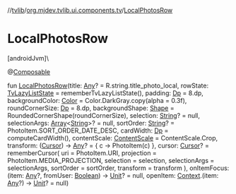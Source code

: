 //[tvlib](../../index.md)/[org.mjdev.tvlib.ui.components.tv](index.md)/[LocalPhotosRow](-local-photos-row.md)

# LocalPhotosRow

[androidJvm]\

@[Composable](https://developer.android.com/reference/kotlin/androidx/compose/runtime/Composable.html)

fun [LocalPhotosRow](-local-photos-row.md)(title: [Any](https://kotlinlang.org/api/latest/jvm/stdlib/kotlin/-any/index.html)? = R.string.title_photo_local, rowState: [TvLazyListState](https://developer.android.com/reference/kotlin/androidx/tv/foundation/lazy/list/TvLazyListState.html) = rememberTvLazyListState(), padding: [Dp](https://developer.android.com/reference/kotlin/androidx/compose/ui/unit/Dp.html) = 8.dp, backgroundColor: [Color](https://developer.android.com/reference/kotlin/androidx/compose/ui/graphics/Color.html) = Color.DarkGray.copy(alpha = 0.3f), roundCornerSize: [Dp](https://developer.android.com/reference/kotlin/androidx/compose/ui/unit/Dp.html) = 8.dp, backgroundShape: [Shape](https://developer.android.com/reference/kotlin/androidx/compose/ui/graphics/Shape.html) = RoundedCornerShape(roundCornerSize), selection: [String](https://kotlinlang.org/api/latest/jvm/stdlib/kotlin/-string/index.html)? = null, selectionArgs: [Array](https://kotlinlang.org/api/latest/jvm/stdlib/kotlin/-array/index.html)&lt;[String](https://kotlinlang.org/api/latest/jvm/stdlib/kotlin/-string/index.html)&gt;? = null, sortOrder: [String](https://kotlinlang.org/api/latest/jvm/stdlib/kotlin/-string/index.html)? = PhotoItem.SORT_ORDER_DATE_DESC, cardWidth: [Dp](https://developer.android.com/reference/kotlin/androidx/compose/ui/unit/Dp.html) = computeCardWidth(), contentScale: [ContentScale](https://developer.android.com/reference/kotlin/androidx/compose/ui/layout/ContentScale.html) = ContentScale.Crop, transform: ([Cursor](https://developer.android.com/reference/kotlin/android/database/Cursor.html)) -&gt; [Any](https://kotlinlang.org/api/latest/jvm/stdlib/kotlin/-any/index.html)? = { c -&gt; PhotoItem(c) }, cursor: [Cursor](https://developer.android.com/reference/kotlin/android/database/Cursor.html)? = rememberCursor(
        uri = PhotoItem.URI,
        projection = PhotoItem.MEDIA_PROJECTION,
        selection = selection,
        selectionArgs = selectionArgs,
        sortOrder = sortOrder,
        transform = transform
    ), onItemFocus: (item: [Any](https://kotlinlang.org/api/latest/jvm/stdlib/kotlin/-any/index.html)?, fromUser: [Boolean](https://kotlinlang.org/api/latest/jvm/stdlib/kotlin/-boolean/index.html)) -&gt; [Unit](https://kotlinlang.org/api/latest/jvm/stdlib/kotlin/-unit/index.html)? = null, openItem: [Context](https://developer.android.com/reference/kotlin/android/content/Context.html).(item: [Any](https://kotlinlang.org/api/latest/jvm/stdlib/kotlin/-any/index.html)?) -&gt; [Unit](https://kotlinlang.org/api/latest/jvm/stdlib/kotlin/-unit/index.html)? = null)

